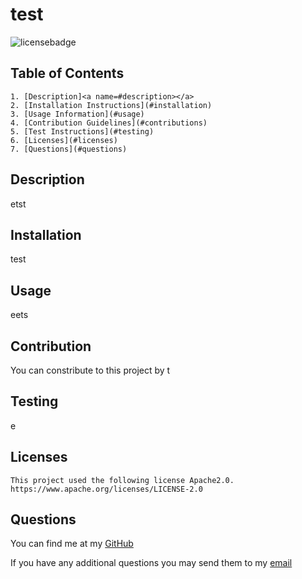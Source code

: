 # test  

  ![licensebadge](https://img.shields.io/badge/License-Apache2.0-blue)

  ## Table of Contents  
  
    1. [Description]<a name=#description></a>
    2. [Installation Instructions](#installation)
    3. [Usage Information](#usage)
    4. [Contribution Guidelines](#contributions)
    5. [Test Instructions](#testing)
    6. [Licenses](#licenses)
    7. [Questions](#questions)



  ## Description 
  
  etst  

  ## Installation 

  test  

  ## Usage  

  eets  

  ## Contribution  

  You can constribute to this project by t  

  ## Testing   

  e  
   
  ## Licenses 
    This project used the following license Apache2.0. https://www.apache.org/licenses/LICENSE-2.0 

  ## Questions  

  You can find me at my [GitHub](https://github.com/te)  

  If you have any additional questions you may send them to my [email](mailto:tadsteg) 

